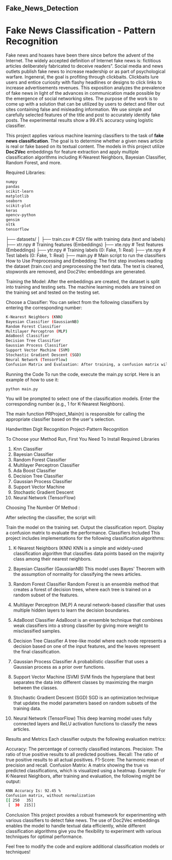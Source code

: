 ## Fake_News_Detection

# Fake News Classification - Pattern Recognition

Fake news and hoaxes have been there since before the advent of the Internet. The widely accepted definition of Internet fake news is: fictitious articles deliberately fabricated to deceive readers”. Social media and news outlets publish fake news to increase readership or as part of psychological warfare. Ingeneral, the goal is profiting through clickbaits. Clickbaits lure users and entice curiosity with flashy headlines or designs to click links to increase advertisements revenues. This exposition analyzes the prevalence of fake news in light of the advances in communication made possible by the emergence of social networking sites. The purpose of the work is to come up with a solution that can be utilized by users to detect and filter out sites containing false and misleading information. We use simple and carefully selected features of the title and post to accurately identify fake posts. The experimental results show a 99.4% accuracy using logistic classifier.



This project applies various machine learning classifiers to the task of **fake news classification**. The goal is to determine whether a given news article is real or fake based on its textual content. The models in this project utilize **Doc2Vec** embeddings for feature extraction and apply multiple classification algorithms including K-Nearest Neighbors, Bayesian Classifier, Random Forest, and more.


Required Libraries:
```bash
numpy
pandas
scikit-learn
matplotlib
seaborn
scikit-plot
keras
opencv-python
gensim
nltk
tensorflow
```
├── datasets/
│   ├── train.csv            # CSV file with training data (text and labels)
├── xtr.npy                  # Training features (Embeddings)
├── xte.npy                  # Test features (Embeddings)
├── ytr.npy                  # Training labels (0: Fake, 1: Real)
├── yte.npy                  # Test labels (0: Fake, 1: Real)
├── main.py                  # Main script to run the classifiers
How to Use
Preprocessing and Embedding: The first step involves reading the dataset (train.csv) and preprocessing the text data. The text is cleaned, stopwords are removed, and Doc2Vec embeddings are generated.

Training the Model: After the embeddings are created, the dataset is split into training and testing sets. The machine learning models are trained on the training set and tested on the testing set.

Choose a Classifier: You can select from the following classifiers by entering the corresponding number:
```bash
K-Nearest Neighbors (KNN)
Bayesian Classifier (GaussianNB)
Random Forest Classifier
Multilayer Perceptron (MLP)
AdaBoost Classifier
Decision Tree Classifier
Gaussian Process Classifier
Support Vector Machine (SVM)
Stochastic Gradient Descent (SGD)
Neural Network (TensorFlow)
Confusion Matrix and Evaluation: After training, a confusion matrix will be displayed, along with other evaluation metrics such as accuracy, precision, recall, and F1-score.
```
Running the Code
To run the code, execute the main.py script. Here is an example of how to use it:

```bash
python main.py
```
You will be prompted to select one of the classification models. Enter the corresponding number (e.g., 1 for K-Nearest Neighbors).

The main function PRProject_Main(n) is responsible for calling the appropriate classifier based on the user's selection.

Handwritten Digit Recognition Project-Pattern Recognition

To Choose your Method  Run, First You Need To Install Required Libraries

1. Knn Classifier
2. Bayesian Classifier
3. Random Forest Classifier
4. Multilayer Perceptron Classifier
5. Ada Boost Classifier
6. Decision Tree Classifier
7. Gaussian Process Classifier
8. Support Vector Machine
9. Stochastic Gradient Descent
10. Neural Network (TensorFlow)

Choosing The Number Of Method : 

After selecting the classifier, the script will:

Train the model on the training set.
Output the classification report.
Display a confusion matrix to evaluate the performance.
Classifiers Included
This project includes implementations for the following classification algorithms:

1. K-Nearest Neighbors (KNN)
KNN is a simple and widely-used classification algorithm that classifies data points based on the majority class among their nearest neighbors.

2. Bayesian Classifier (GaussianNB)
This model uses Bayes' Theorem with the assumption of normality for classifying the news articles.

3. Random Forest Classifier
Random Forest is an ensemble method that creates a forest of decision trees, where each tree is trained on a random subset of the features.

4. Multilayer Perceptron (MLP)
A neural network-based classifier that uses multiple hidden layers to learn the decision boundaries.

5. AdaBoost Classifier
AdaBoost is an ensemble technique that combines weak classifiers into a strong classifier by giving more weight to misclassified samples.

6. Decision Tree Classifier
A tree-like model where each node represents a decision based on one of the input features, and the leaves represent the final classification.

7. Gaussian Process Classifier
A probabilistic classifier that uses a Gaussian process as a prior over functions.

8. Support Vector Machine (SVM)
SVM finds the hyperplane that best separates the data into different classes by maximizing the margin between the classes.

9. Stochastic Gradient Descent (SGD)
SGD is an optimization technique that updates the model parameters based on random subsets of the training data.

10. Neural Network (TensorFlow)
This deep learning model uses fully connected layers and ReLU activation functions to classify the news articles.

Results and Metrics
Each classifier outputs the following evaluation metrics:

Accuracy: The percentage of correctly classified instances.
Precision: The ratio of true positive results to all predicted positives.
Recall: The ratio of true positive results to all actual positives.
F1-Score: The harmonic mean of precision and recall.
Confusion Matrix: A matrix showing the true vs predicted classifications, which is visualized using a heatmap.
Example:
For K-Nearest Neighbors, after training and evaluation, the following might be output:
```bash
KNN Accuracy Is: 92.45 %
Confusion matrix, without normalization
[[ 250   35]
 [  30  215]]
```
Conclusion
This project provides a robust framework for experimenting with various classifiers to detect fake news. The use of Doc2Vec embeddings enables the model to handle textual data efficiently, while different classification algorithms give you the flexibility to experiment with various techniques for optimal performance.

Feel free to modify the code and explore additional classification models or techniques!
